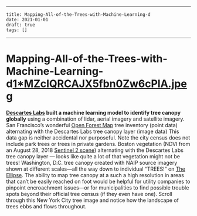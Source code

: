 
---
    title: Mapping-All-of-the-Trees-with-Machine-Learning-d
    date: 2021-01-01    
    draft: true
    tags: []
---
# Mapping-All-of-the-Trees-with-Machine-Learning-d[1*MZcIQRCAJX5fbn0Zw6cPlA.jpeg](Mapping%20All%20of%20the%20Trees%20with%20Machine%20Learning%20-%20d%20b1278e65ef0743caa067337c00fd9604/1MZcIQRCAJX5fbn0Zw6cPlA.jpeg)
**[Descartes Labs](https://www.descarteslabs.com/) built a machine learning model to identify tree canopy globally** using a combination of lidar, aerial imagery and satellite imagery.
San Francisco’s wonderful [Open Forest Map](https://www.opentreemap.org/urbanforestmap/map/) tree inventory (point data) alternating with the Descartes Labs tree canopy layer (image data)
This data gap is neither accidental nor purposeful.
Note the city census does not include park trees or trees in private gardens.
Boston vegetation (NDVI from an August 28, 2018 [Sentinel 2 scene](https://apps.sentinel-hub.com/eo-browser/?lat=42.34782&lng=-71.06859&zoom=14&time=2018-08-28&preset=3_NDVI&datasource=Sentinel-2%20L1C)) alternating with the Descartes Labs tree canopy layer — looks like quite a lot of that vegetation might not be trees!
Washington, D.C. tree canopy created with NAIP source imagery shown at different scales—all the way down to individual “TREES!” on [The Ellipse](https://en.wikipedia.org/wiki/The_Ellipse).
The ability to map tree canopy at a such a high resolution in areas that can’t be easily reached on foot would be helpful for utility companies to pinpoint encroachment issues—or for municipalities to find possible trouble spots beyond their official tree census (if they even have one).
Scroll through this New York City tree image and notice how the landscape of trees ebbs and flows throughout.
